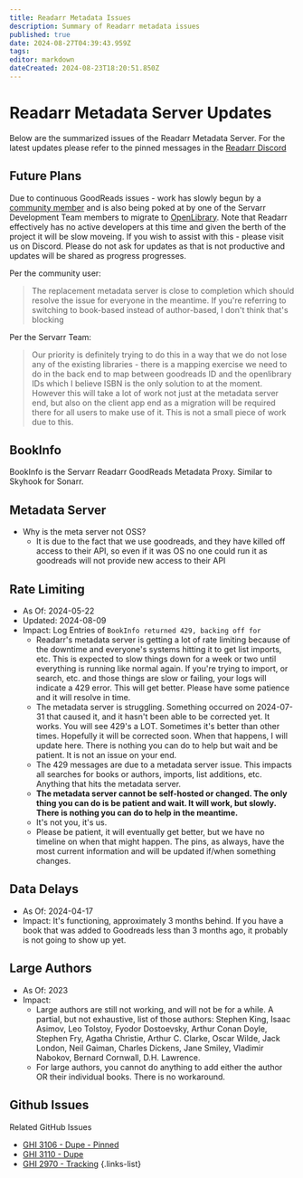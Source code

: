 ```yaml
---
title: Readarr Metadata Issues
description: Summary of Readarr metadata issues
published: true
date: 2024-08-27T04:39:43.959Z
tags: 
editor: markdown
dateCreated: 2024-08-23T18:20:51.850Z
---
```


# Readarr Metadata Server Updates

Below are the summarized issues of the Readarr Metadata Server.
For the latest updates please refer to the pinned messages in the [Readarr Discord](https://readarr.com/discord)

## Future Plans

Due to continuous GoodReads issues - work has slowly begun by a [community member](https://github.com/Saghen/open-library-proxy) and is also being poked at by one of the Servarr Development Team members to migrate to [OpenLibrary](https://openlibrary.org/).  Note that Readarr effectively has no active developers at this time and given the berth of the project it will be slow moveing.  If you wish to assist with this - please visit us on Discord.  Please do not ask for updates as that is not productive and updates will be shared as progress progresses.

Per the community user:

> The replacement metadata server is close to completion which should resolve the issue for everyone in the meantime. If you're referring to switching to book-based instead of author-based, I don't think that's blocking

Per the Servarr Team:

> Our priority is definitely trying to do this in a way that we do not lose any of the existing libraries - there is a mapping exercise we need to do in the back end to map between goodreads ID and the openlibrary IDs which I believe ISBN is the only solution to at the moment. However this will take a lot of work not just at the metadata server end, but also on the client app end as a migration will be required there for all users to make use of it. This is not a small piece of work due to this.

## BookInfo

BookInfo is the Servarr Readarr GoodReads Metadata Proxy. Similar to Skyhook for Sonarr.

## Metadata Server

- Why is the meta server not OSS?
  - It is due to the fact that we use goodreads, and they have killed off access to their API, so even if it was OS no one could run it as goodreads will not provide new access to their API

## Rate Limiting

- As Of: 2024-05-22
- Updated: 2024-08-09
- Impact: Log Entries of `BookInfo returned 429, backing off for `
  - Readarr's metadata server is getting a lot of rate limiting because of the downtime and everyone's systems hitting it to get list imports, etc. This is expected to slow things down for a week or two until everything is running like normal again. If you're trying to import, or search, etc. and those things are slow or failing, your logs will indicate a 429 error. This will get better. Please have some patience and it will resolve in time.
  - The metadata server is struggling. Something occurred on 2024-07-31 that caused it, and it hasn't been able to be corrected yet. It works. You will see 429's a LOT. Sometimes it's better than other times. Hopefully it will be corrected soon. When that happens, I will update here. There is nothing you can do to help but wait and be patient. It is not an issue on your end.
  - The 429 messages are due to a metadata server issue. This impacts all searches for books or authors, imports, list additions, etc. Anything that hits the metadata server.
  - **The metadata server cannot be self-hosted or changed. The only thing you can do is be patient and wait. It will work, but slowly. There is nothing you can do to help in the meantime.**
  - It's not you, it's us.
  - Please be patient, it will eventually get better, but we have no timeline on when that might happen. The pins, as always, have the most current information and will be updated if/when something changes.

## Data Delays

- As Of: 2024-04-17
- Impact: It's functioning, approximately 3 months behind. If you have a book that was added to Goodreads less than 3 months ago, it probably is not going to show up yet.

## Large Authors

- As Of: 2023
- Impact:
  - Large authors are still not working, and will not be for a while. A partial, but not exhaustive, list of those authors: Stephen King, Isaac Asimov, Leo Tolstoy, Fyodor Dostoevsky, Arthur Conan Doyle, Stephen Fry, Agatha Christie, Arthur C. Clarke, Oscar Wilde, Jack London, Neil Gaiman, Charles Dickens, Jane Smiley, Vladimir Nabokov, Bernard Cornwall, D.H. Lawrence. 
  -  For large authors, you cannot do anything to add either the author OR their individual books. There is no workaround. 

## Github Issues

Related GitHub Issues

- [GHI 3106 - Dupe - Pinned](https://github.com/Readarr/Readarr/issues/3106)
- [GHI 3110 - Dupe](https://github.com/Readarr/Readarr/issues/3110)
- [GHI 2970 - Tracking](https://github.com/Readarr/Readarr/issues/2970)
{.links-list}